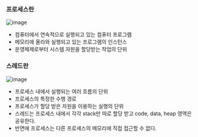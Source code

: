 ### 프로세스란
![image](https://gmlwjd9405.github.io/images/os-process-and-thread/process.png)
- 컴퓨터에서 연속적으로 실행되고 있는 컴퓨터 프로그램
- 메모리에 올라와 실행되고 있는 프로그램의 인스턴스
- 운영체제로부터 시스템 자원을 할당받는 작업의 단위

### 스레드란 
![image](https://gmlwjd9405.github.io/images/os-process-and-thread/thread.png)
- 프로세스 내에서 실행되는 여러 흐름의 단위
- 프로세스의 특정한 수행 경로
- 프로세스가 할당 받은 자원을 이용하는 실행의 단위
- 스레드는 프로세스 내에서 각각 stack만 따로 할당 받고 code, data, heap 영역은 공유한다. 
- 반면에 프로세스는 다른 프로세스의 메모리에 직접 접근할 수 없다.
